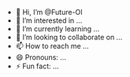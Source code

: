 - 👋 Hi, I’m @Future-OI
- 👀 I’m interested in ...
- 🌱 I’m currently learning ...
- 💞️ I’m looking to collaborate on ...
- 📫 How to reach me ...
- 😄 Pronouns: ...
- ⚡ Fun fact: ...

<!---
Future-OI/Future-OI is a ✨ special ✨ repository because its `README.md` (this file) appears on your GitHub profile.
You can click the Preview link to take a look at your changes.
--->
